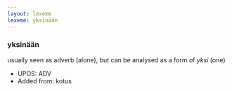```yaml
---
layout: lexeme
lexeme: yksinään
---
```


###  yksinään

usually seen as adverb (alone), but can be analysed as a form of *yksi* (one)
* UPOS:  ADV
* Added from:  kotus

